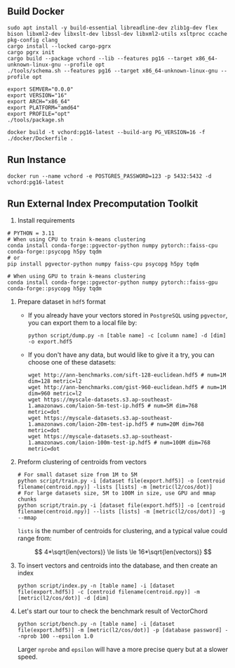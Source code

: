 ## Build Docker

```shell
sudo apt install -y build-essential libreadline-dev zlib1g-dev flex bison libxml2-dev libxslt-dev libssl-dev libxml2-utils xsltproc ccache pkg-config clang
cargo install --locked cargo-pgrx
cargo pgrx init
cargo build --package vchord --lib --features pg16 --target x86_64-unknown-linux-gnu --profile opt
./tools/schema.sh --features pg16 --target x86_64-unknown-linux-gnu --profile opt

export SEMVER="0.0.0"
export VERSION="16"
export ARCH="x86_64"
export PLATFORM="amd64"
export PROFILE="opt"
./tools/package.sh

docker build -t vchord:pg16-latest --build-arg PG_VERSION=16 -f ./docker/Dockerfile .
```

## Run Instance

```shell
docker run --name vchord -e POSTGRES_PASSWORD=123 -p 5432:5432 -d vchord:pg16-latest
```

## Run External Index Precomputation Toolkit

1. Install requirements

```shell
# PYTHON = 3.11
# When using CPU to train k-means clustering
conda install conda-forge::pgvector-python numpy pytorch::faiss-cpu conda-forge::psycopg h5py tqdm
# or
pip install pgvector-python numpy faiss-cpu psycopg h5py tqdm

# When using GPU to train k-means clustering
conda install conda-forge::pgvector-python numpy pytorch::faiss-gpu conda-forge::psycopg h5py tqdm
```

1. Prepare dataset in `hdf5` format

   - If you already have your vectors stored in `PostgreSQL` using `pgvector`, you can export them to a local file by:
     ```shell
     python script/dump.py -n [table name] -c [column name] -d [dim] -o export.hdf5
     ```

   - If you don't have any data, but would like to give it a try, you can choose one of these datasets:

     ```shell
     wget http://ann-benchmarks.com/sift-128-euclidean.hdf5 # num=1M dim=128 metric=l2
     wget http://ann-benchmarks.com/gist-960-euclidean.hdf5 # num=1M dim=960 metric=l2
     wget https://myscale-datasets.s3.ap-southeast-1.amazonaws.com/laion-5m-test-ip.hdf5 # num=5M dim=768 metric=dot
     wget https://myscale-datasets.s3.ap-southeast-1.amazonaws.com/laion-20m-test-ip.hdf5 # num=20M dim=768 metric=dot
     wget https://myscale-datasets.s3.ap-southeast-1.amazonaws.com/laion-100m-test-ip.hdf5 # num=100M dim=768 metric=dot
     ```

2. Preform clustering of centroids from vectors

   ```shell
   # For small dataset size from 1M to 5M
   python script/train.py -i [dataset file(export.hdf5)] -o [centroid filename(centroid.npy)] -lists [lists] -m [metric(l2/cos/dot)]
   # For large datasets size, 5M to 100M in size, use GPU and mmap chunks
   python script/train.py -i [dataset file(export.hdf5)] -o [centroid filename(centroid.npy)] --lists [lists] -m [metric(l2/cos/dot)] -g --mmap
   ```

   `lists` is the number of centroids for clustering, and a typical value could range from:
   
   $$
   4*\sqrt{len(vectors)} \le lists \le 16*\sqrt{len(vectors)}
   $$

3. To insert vectors and centroids into the database, and then create an index 

   ```shell
   python script/index.py -n [table name] -i [dataset file(export.hdf5)] -c [centroid filename(centroid.npy)] -m [metric(l2/cos/dot)] -d [dim]
   ```

4. Let's start our tour to check the benchmark result of VectorChord

   ```shell
   python script/bench.py -n [table name] -i [dataset file(export.hdf5)] -m [metric(l2/cos/dot)] -p [database password] --nprob 100 --epsilon 1.0
   ```

    Larger `nprobe` and `epsilon` will have a more precise query but at a slower speed.